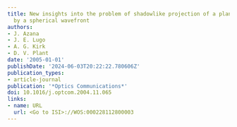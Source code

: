 ```yaml
---
title: New insights into the problem of shadowlike projection of a plane object illuminated
  by a spherical wavefront
authors:
- J. Azana
- J. E. Lugo
- A. G. Kirk
- D. V. Plant
date: '2005-01-01'
publishDate: '2024-06-03T20:22:22.780606Z'
publication_types:
- article-journal
publication: '*Optics Communications*'
doi: 10.1016/j.optcom.2004.11.065
links:
- name: URL
  url: <Go to ISI>://WOS:000228112800003
---
```


